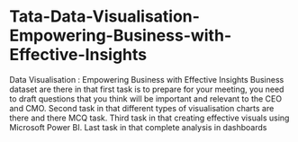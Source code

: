 # Tata-Data-Visualisation-Empowering-Business-with-Effective-Insights
Data Visualisation : Empowering Business with Effective Insights
Business dataset are there in that first task is to prepare for your meeting, you need to draft questions that you think will be important and relevant to the CEO and CMO.
Second task in that different types of visualisation charts are there and there MCQ task.
Third task in that creating effective visuals using Microsoft Power BI.
Last task in that complete analysis in dashboards
